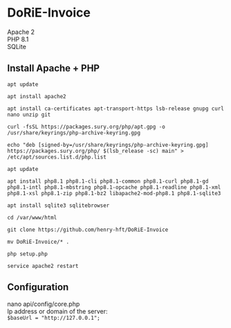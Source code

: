 # DoRiE-Invoice

Apache 2<br>
PHP 8.1<br>
SQLite

## Install Apache + PHP

`apt update`
  
`apt install apache2`

`apt install ca-certificates apt-transport-https lsb-release gnupg curl nano unzip git`

`curl -fsSL https://packages.sury.org/php/apt.gpg -o /usr/share/keyrings/php-archive-keyring.gpg`

`echo "deb [signed-by=/usr/share/keyrings/php-archive-keyring.gpg] https://packages.sury.org/php/ $(lsb_release -sc) main" > /etc/apt/sources.list.d/php.list`

`apt update`

`apt install php8.1 php8.1-cli php8.1-common php8.1-curl php8.1-gd php8.1-intl php8.1-mbstring php8.1-opcache php8.1-readline php8.1-xml php8.1-xsl php8.1-zip php8.1-bz2 libapache2-mod-php8.1 php8.1-sqlite3`

`apt install sqlite3 sqlitebrowser`

`cd /var/www/html`

`git clone https://github.com/henry-hft/DoRiE-Invoice`

`mv DoRiE-Invoice/* .`

`php setup.php`

`service apache2 restart`


## Configuration

nano api/config/core.php
<br>
Ip address or domain of the server:
<br>
`$baseUrl = "http://127.0.0.1";`
